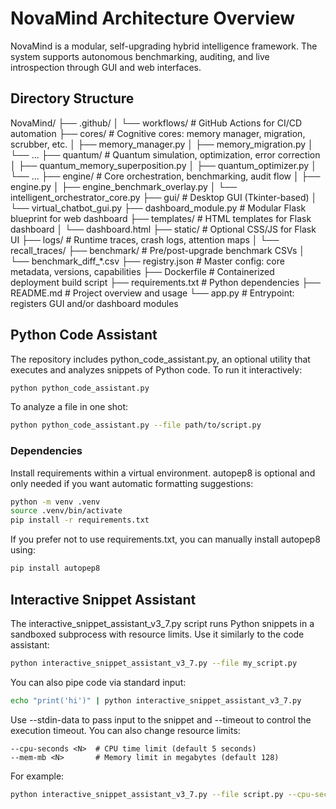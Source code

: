 # NovaMind Architecture Overview

NovaMind is a modular, self-upgrading hybrid intelligence framework. The system supports autonomous benchmarking, auditing, and live introspection through GUI and web interfaces.

## Directory Structure

NovaMind/
├── .github/
│   └── workflows/                   # GitHub Actions for CI/CD automation
├── cores/                           # Cognitive cores: memory manager, migration, scrubber, etc.
│   ├── memory_manager.py
│   ├── memory_migration.py
│   └── ...
├── quantum/                         # Quantum simulation, optimization, error correction
│   ├── quantum_memory_superposition.py
│   ├── quantum_optimizer.py
│   └── ...
├── engine/                          # Core orchestration, benchmarking, audit flow
│   ├── engine.py
│   ├── engine_benchmark_overlay.py
│   └── intelligent_orchestrator_core.py
├── gui/                             # Desktop GUI (Tkinter-based)
│   └── virtual_chatbot_gui.py
├── dashboard_module.py              # Modular Flask blueprint for web dashboard
├── templates/                       # HTML templates for Flask dashboard
│   └── dashboard.html
├── static/                          # Optional CSS/JS for Flask UI
├── logs/                            # Runtime traces, crash logs, attention maps
│   └── recall_traces/
├── benchmark/                       # Pre/post-upgrade benchmark CSVs
│   └── benchmark_diff_*.csv
├── registry.json                    # Master config: core metadata, versions, capabilities
├── Dockerfile                       # Containerized deployment build script
├── requirements.txt                 # Python dependencies
├── README.md                        # Project overview and usage
└── app.py                           # Entrypoint: registers GUI and/or dashboard modules

## Python Code Assistant

The repository includes python_code_assistant.py, an optional utility that
executes and analyzes snippets of Python code. To run it interactively:

```bash
python python_code_assistant.py
```

To analyze a file in one shot:

```bash
python python_code_assistant.py --file path/to/script.py
```

### Dependencies

Install requirements within a virtual environment. autopep8 is optional and
only needed if you want automatic formatting suggestions:

```bash
python -m venv .venv
source .venv/bin/activate
pip install -r requirements.txt
```

If you prefer not to use requirements.txt, you can manually install
autopep8 using:

```bash
pip install autopep8
```

## Interactive Snippet Assistant

The interactive_snippet_assistant_v3_7.py script runs Python snippets in a
sandboxed subprocess with resource limits. Use it similarly to the code
assistant:

```bash
python interactive_snippet_assistant_v3_7.py --file my_script.py
```

You can also pipe code via standard input:

```bash
echo "print('hi')" | python interactive_snippet_assistant_v3_7.py
```

Use --stdin-data to pass input to the snippet and --timeout to control the
execution timeout. You can also change resource limits:

```
--cpu-seconds <N>  # CPU time limit (default 5 seconds)
--mem-mb <N>       # Memory limit in megabytes (default 128)
```

For example:

```bash
python interactive_snippet_assistant_v3_7.py --file script.py --cpu-seconds 10 --mem-mb 256
```
